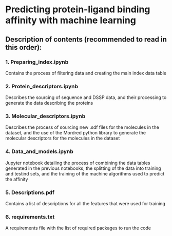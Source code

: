 # Predicting protein-ligand binding affinity with machine learning


## Description of contents (recommended to read in this order):


### 1. Preparing_index.ipynb

Contains the process of filtering data and creating the main index data table

### 2. Protein_descriptors.ipynb

Describes the sourcing of sequence and DSSP data, and their processing to generate 
the data describing the proteins

### 3. Molecular_descriptors.ipynb

Describes the process of sourcing new .sdf files for the molecules in the dataset, 
and the use of the Mordred python library to generate the molecular descriptors 
for the molecules in the dataset

### 4. Data_and_models.ipynb

Jupyter notebook detailing the process of combining the data tables generated in 
the previous notebooks, the splitting of the data into training and testind sets, 
and the training of the machine algorithms used to predict the affinity

### 5. Descriptions.pdf

Contains a list of descriptions for all the features that were used for training

### 6. requirements.txt

A requirements file with the list of required packages to run the code
